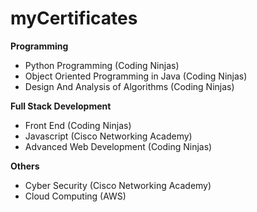 # myCertificates

<p><b>Programming</b></p>
<ul>
      <li>Python Programming (Coding Ninjas)</li>
      <li>Object Oriented Programming in Java (Coding Ninjas)</li>
      <li>Design And Analysis of Algorithms (Coding Ninjas)</li>
    </ul>
<p><b>Full Stack Development</b></p>
<ul>
      <li>Front End (Coding Ninjas)</li>
      <li>Javascript (Cisco Networking Academy)</li>
      <li>Advanced Web Development (Coding Ninjas)</li>
    </ul>

<p><b>Others</b></p>
<ul>
      <li>Cyber Security (Cisco Networking Academy)</li>
      <li>Cloud Computing (AWS)</li>
</ul>


